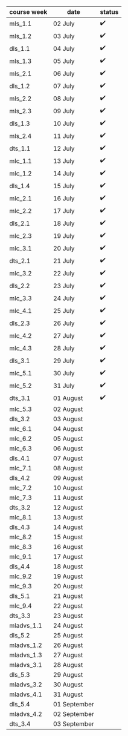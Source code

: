 | course week | date         |     status    |
|-------------|--------------|------------------|
| mls_1.1     | 02 July      |:heavy_check_mark:|
| mls_1.2     | 03 July      |:heavy_check_mark:|
| dls_1.1     | 04 July      |:heavy_check_mark:|
| mls_1.3     | 05 July      |:heavy_check_mark:|
| mls_2.1     | 06 July      |:heavy_check_mark:|
| dls_1.2     | 07 July      |:heavy_check_mark:|
| mls_2.2     | 08 July      |:heavy_check_mark:|
| mls_2.3     | 09 July      |:heavy_check_mark:|
| dls_1.3     | 10 July      |:heavy_check_mark:|
| mls_2.4     | 11 July      |:heavy_check_mark:|
| dts_1.1     | 12 July      |:heavy_check_mark:|
| mlc_1.1     | 13 July      |:heavy_check_mark:|
| mlc_1.2     | 14 July      |:heavy_check_mark:|
| dls_1.4     | 15 July      |:heavy_check_mark:|
| mlc_2.1     | 16 July      |:heavy_check_mark:|
| mlc_2.2     | 17 July      |:heavy_check_mark:|
| dls_2.1     | 18 July      |:heavy_check_mark:|
| mlc_2.3     | 19 July      |:heavy_check_mark:|
| mlc_3.1     | 20 July      |:heavy_check_mark:|
| dts_2.1     | 21 July      |:heavy_check_mark:|
| mlc_3.2     | 22 July      |:heavy_check_mark:|
| dls_2.2     | 23 July      |:heavy_check_mark:|
| mlc_3.3     | 24 July      |:heavy_check_mark:|
| mlc_4.1     | 25 July      |:heavy_check_mark:|
| dls_2.3     | 26 July      |:heavy_check_mark:|
| mlc_4.2     | 27 July      |:heavy_check_mark:|
| mlc_4.3     | 28 July      |:heavy_check_mark:|
| dls_3.1     | 29 July      |:heavy_check_mark:|
| mlc_5.1     | 30 July      |:heavy_check_mark:|
| mlc_5.2     | 31 July      |:heavy_check_mark:|
| dts_3.1     | 01 August    |:heavy_check_mark:|
| mlc_5.3     | 02 August    |           |
| dls_3.2     | 03 August    |           |
| mlc_6.1     | 04 August    |           |
| mlc_6.2     | 05 August    |           |
| mlc_6.3     | 06 August    |           |
| dls_4.1     | 07 August    |           |
| mlc_7.1     | 08 August    |           |
| dls_4.2     | 09 August    |           |
| mlc_7.2     | 10 August    |           |
| mlc_7.3     | 11 August    |           |
| dts_3.2     | 12 August    |           |
| mlc_8.1     | 13 August    |           |
| dls_4.3     | 14 August    |           |
| mlc_8.2     | 15 August    |           |
| mlc_8.3     | 16 August    |           |
| mlc_9.1     | 17 August    |           |
| dls_4.4     | 18 August    |           |
| mlc_9.2     | 19 August    |           |
| mlc_9.3     | 20 August    |           |
| dls_5.1     | 21 August    |           |
| mlc_9.4     | 22 August    |           |
| dts_3.3     | 23 August    |           |
| mladvs_1.1  | 24 August    |           |
| dls_5.2     | 25 August    |           |
| mladvs_1.2  | 26 August    |           |
| mladvs_1.3  | 27 August    |           |
| mladvs_3.1  | 28 August    |           |
| dls_5.3     | 29 August    |           |
| mladvs_3.2  | 30 August    |           |
| mladvs_4.1  | 31 August    |           |
| dls_5.4     | 01 September |           |
| mladvs_4.2  | 02 September |           |
| dts_3.4     | 03 September |           |